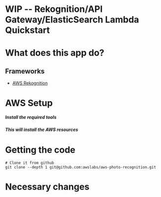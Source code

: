 WIP -- Rekognition/API Gateway/ElasticSearch Lambda Quickstart
===================================================

# What does this app do?

## Frameworks
* [AWS Rekognition](https://aws.amazon.com/rekognition/)


# AWS Setup
##### Install the required tools

##### This will install the AWS resources

# Getting the code
```
# Clone it from github
git clone --depth 1 git@github.com:awslabs/aws-photo-recognition.git
```

# Necessary changes


